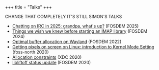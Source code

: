 +++
title = "Talks"
+++

CHANGE THAT COMPLETELY IT'S STILL SIMON'S TALKS

- [Chatting on IRC in 2025: grandpa, what's up?][fosdem-2025] (FOSDEM 2025)
- [Things we wish we knew before starting an IMAP library][fosdem-2024] (FOSDEM 2024)
- [Optimal buffer allocation on Wayland][fosdem-2022] (FOSDEM 2022)
- [Getting pixels on screen on Linux: introduction to Kernel Mode Setting][foss-north-2020] (foss-north 2020)
- [Allocation constraints][xdc-2020] (XDC 2020)
- [libliftoff status update][fosdem-2020] (FOSDEM 2020)

[fosdem-2025]: https://fosdem.org/2025/schedule/event/fosdem-2025-6407-chatting-on-irc-in-2025-grandpa-what-s-up-/
[fosdem-2024]: https://archive.fosdem.org/2024/schedule/event/fosdem-2024-2647--protocols-things-we-wish-we-knew-before-starting-an-imap-library/
[fosdem-2022]: https://archive.fosdem.org/2022/schedule/event/dmabuffeedback/
[foss-north-2020]: https://foss-north.se/2020ii/speakers-and-talks.html#sser
[xdc-2020]: https://www.youtube.com/watch?v=HZEClOP5TIk
[fosdem-2020]: https://archive.fosdem.org/2020/schedule/event/kms_planes/
